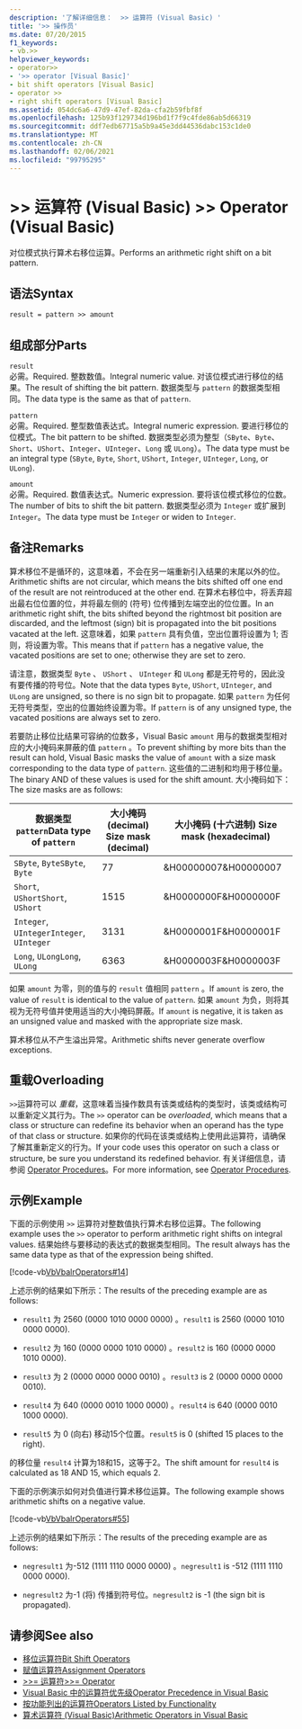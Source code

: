 ```yaml
---
description: '了解详细信息：  >> 运算符 (Visual Basic) '
title: '>> 操作员'
ms.date: 07/20/2015
f1_keywords:
- vb.>>
helpviewer_keywords:
- operator>>
- '>> operator [Visual Basic]'
- bit shift operators [Visual Basic]
- operator >>
- right shift operators [Visual Basic]
ms.assetid: 054dc6a6-47d9-47ef-82da-cfa2b59fbf8f
ms.openlocfilehash: 125b93f129734d196bd1f7f9c4fde86ab5d66319
ms.sourcegitcommit: ddf7edb67715a5b9a45e3dd44536dabc153c1de0
ms.translationtype: MT
ms.contentlocale: zh-CN
ms.lasthandoff: 02/06/2021
ms.locfileid: "99795295"
---
```

# <a name="-operator-visual-basic"></a><span data-ttu-id="e6885-103">>> 运算符 (Visual Basic) </span><span class="sxs-lookup"><span data-stu-id="e6885-103">>> Operator (Visual Basic)</span></span>

<span data-ttu-id="e6885-104">对位模式执行算术右移位运算。</span><span class="sxs-lookup"><span data-stu-id="e6885-104">Performs an arithmetic right shift on a bit pattern.</span></span>  
  
## <a name="syntax"></a><span data-ttu-id="e6885-105">语法</span><span class="sxs-lookup"><span data-stu-id="e6885-105">Syntax</span></span>  
  
```vb  
result = pattern >> amount  
```  
  
## <a name="parts"></a><span data-ttu-id="e6885-106">组成部分</span><span class="sxs-lookup"><span data-stu-id="e6885-106">Parts</span></span>  

 `result`  
 <span data-ttu-id="e6885-107">必需。</span><span class="sxs-lookup"><span data-stu-id="e6885-107">Required.</span></span> <span data-ttu-id="e6885-108">整数数值。</span><span class="sxs-lookup"><span data-stu-id="e6885-108">Integral numeric value.</span></span> <span data-ttu-id="e6885-109">对该位模式进行移位的结果。</span><span class="sxs-lookup"><span data-stu-id="e6885-109">The result of shifting the bit pattern.</span></span> <span data-ttu-id="e6885-110">数据类型与 `pattern` 的数据类型相同。</span><span class="sxs-lookup"><span data-stu-id="e6885-110">The data type is the same as that of `pattern`.</span></span>  
  
 `pattern`  
 <span data-ttu-id="e6885-111">必需。</span><span class="sxs-lookup"><span data-stu-id="e6885-111">Required.</span></span> <span data-ttu-id="e6885-112">整型数值表达式。</span><span class="sxs-lookup"><span data-stu-id="e6885-112">Integral numeric expression.</span></span> <span data-ttu-id="e6885-113">要进行移位的位模式。</span><span class="sxs-lookup"><span data-stu-id="e6885-113">The bit pattern to be shifted.</span></span> <span data-ttu-id="e6885-114">数据类型必须为整型（`SByte`、`Byte`、`Short`、`UShort`、`Integer`、`UInteger`、`Long` 或 `ULong`）。</span><span class="sxs-lookup"><span data-stu-id="e6885-114">The data type must be an integral type (`SByte`, `Byte`, `Short`, `UShort`, `Integer`, `UInteger`, `Long`, or `ULong`).</span></span>  
  
 `amount`  
 <span data-ttu-id="e6885-115">必需。</span><span class="sxs-lookup"><span data-stu-id="e6885-115">Required.</span></span> <span data-ttu-id="e6885-116">数值表达式。</span><span class="sxs-lookup"><span data-stu-id="e6885-116">Numeric expression.</span></span> <span data-ttu-id="e6885-117">要将该位模式移位的位数。</span><span class="sxs-lookup"><span data-stu-id="e6885-117">The number of bits to shift the bit pattern.</span></span> <span data-ttu-id="e6885-118">数据类型必须为 `Integer` 或扩展到 `Integer`。</span><span class="sxs-lookup"><span data-stu-id="e6885-118">The data type must be `Integer` or widen to `Integer`.</span></span>  
  
## <a name="remarks"></a><span data-ttu-id="e6885-119">备注</span><span class="sxs-lookup"><span data-stu-id="e6885-119">Remarks</span></span>  

 <span data-ttu-id="e6885-120">算术移位不是循环的，这意味着，不会在另一端重新引入结果的末尾以外的位。</span><span class="sxs-lookup"><span data-stu-id="e6885-120">Arithmetic shifts are not circular, which means the bits shifted off one end of the result are not reintroduced at the other end.</span></span> <span data-ttu-id="e6885-121">在算术右移位中，将丢弃超出最右位位置的位，并将最左侧的 (符号) 位传播到左端空出的位位置。</span><span class="sxs-lookup"><span data-stu-id="e6885-121">In an arithmetic right shift, the bits shifted beyond the rightmost bit position are discarded, and the leftmost (sign) bit is propagated into the bit positions vacated at the left.</span></span> <span data-ttu-id="e6885-122">这意味着，如果 `pattern` 具有负值，空出位置将设置为 1; 否则，将设置为零。</span><span class="sxs-lookup"><span data-stu-id="e6885-122">This means that if `pattern` has a negative value, the vacated positions are set to one; otherwise they are set to zero.</span></span>  
  
 <span data-ttu-id="e6885-123">请注意，数据类型 `Byte` 、 `UShort` 、 `UInteger` 和 `ULong` 都是无符号的，因此没有要传播的符号位。</span><span class="sxs-lookup"><span data-stu-id="e6885-123">Note that the data types `Byte`, `UShort`, `UInteger`, and `ULong` are unsigned, so there is no sign bit to propagate.</span></span> <span data-ttu-id="e6885-124">如果 `pattern` 为任何无符号类型，空出的位置始终设置为零。</span><span class="sxs-lookup"><span data-stu-id="e6885-124">If `pattern` is of any unsigned type, the vacated positions are always set to zero.</span></span>  
  
 <span data-ttu-id="e6885-125">若要防止移位比结果可容纳的位数多，Visual Basic `amount` 用与的数据类型相对应的大小掩码来屏蔽的值 `pattern` 。</span><span class="sxs-lookup"><span data-stu-id="e6885-125">To prevent shifting by more bits than the result can hold, Visual Basic masks the value of `amount` with a size mask corresponding to the data type of `pattern`.</span></span> <span data-ttu-id="e6885-126">这些值的二进制和均用于移位量。</span><span class="sxs-lookup"><span data-stu-id="e6885-126">The binary AND of these values is used for the shift amount.</span></span> <span data-ttu-id="e6885-127">大小掩码如下：</span><span class="sxs-lookup"><span data-stu-id="e6885-127">The size masks are as follows:</span></span>  
  
|<span data-ttu-id="e6885-128">数据类型 `pattern`</span><span class="sxs-lookup"><span data-stu-id="e6885-128">Data type of `pattern`</span></span>|<span data-ttu-id="e6885-129">大小掩码 (decimal) </span><span class="sxs-lookup"><span data-stu-id="e6885-129">Size mask (decimal)</span></span>|<span data-ttu-id="e6885-130">大小掩码 (十六进制) </span><span class="sxs-lookup"><span data-stu-id="e6885-130">Size mask (hexadecimal)</span></span>|  
|----------------------------|---------------------------|-------------------------------|  
|<span data-ttu-id="e6885-131">`SByte`, `Byte`</span><span class="sxs-lookup"><span data-stu-id="e6885-131">`SByte`, `Byte`</span></span>|<span data-ttu-id="e6885-132">7</span><span class="sxs-lookup"><span data-stu-id="e6885-132">7</span></span>|<span data-ttu-id="e6885-133">&H00000007</span><span class="sxs-lookup"><span data-stu-id="e6885-133">&H00000007</span></span>|  
|<span data-ttu-id="e6885-134">`Short`, `UShort`</span><span class="sxs-lookup"><span data-stu-id="e6885-134">`Short`, `UShort`</span></span>|<span data-ttu-id="e6885-135">15</span><span class="sxs-lookup"><span data-stu-id="e6885-135">15</span></span>|<span data-ttu-id="e6885-136">&H0000000F</span><span class="sxs-lookup"><span data-stu-id="e6885-136">&H0000000F</span></span>|  
|<span data-ttu-id="e6885-137">`Integer`, `UInteger`</span><span class="sxs-lookup"><span data-stu-id="e6885-137">`Integer`, `UInteger`</span></span>|<span data-ttu-id="e6885-138">31</span><span class="sxs-lookup"><span data-stu-id="e6885-138">31</span></span>|<span data-ttu-id="e6885-139">&H0000001F</span><span class="sxs-lookup"><span data-stu-id="e6885-139">&H0000001F</span></span>|  
|<span data-ttu-id="e6885-140">`Long`, `ULong`</span><span class="sxs-lookup"><span data-stu-id="e6885-140">`Long`, `ULong`</span></span>|<span data-ttu-id="e6885-141">63</span><span class="sxs-lookup"><span data-stu-id="e6885-141">63</span></span>|<span data-ttu-id="e6885-142">&H0000003F</span><span class="sxs-lookup"><span data-stu-id="e6885-142">&H0000003F</span></span>|  
  
 <span data-ttu-id="e6885-143">如果 `amount` 为零，则的值与的 `result` 值相同 `pattern` 。</span><span class="sxs-lookup"><span data-stu-id="e6885-143">If `amount` is zero, the value of `result` is identical to the value of `pattern`.</span></span> <span data-ttu-id="e6885-144">如果 `amount` 为负，则将其视为无符号值并使用适当的大小掩码屏蔽。</span><span class="sxs-lookup"><span data-stu-id="e6885-144">If `amount` is negative, it is taken as an unsigned value and masked with the appropriate size mask.</span></span>  
  
 <span data-ttu-id="e6885-145">算术移位从不产生溢出异常。</span><span class="sxs-lookup"><span data-stu-id="e6885-145">Arithmetic shifts never generate overflow exceptions.</span></span>  
  
## <a name="overloading"></a><span data-ttu-id="e6885-146">重载</span><span class="sxs-lookup"><span data-stu-id="e6885-146">Overloading</span></span>  

 <span data-ttu-id="e6885-147">`>>`运算符可以 *重载*，这意味着当操作数具有该类或结构的类型时，该类或结构可以重新定义其行为。</span><span class="sxs-lookup"><span data-stu-id="e6885-147">The `>>` operator can be *overloaded*, which means that a class or structure can redefine its behavior when an operand has the type of that class or structure.</span></span> <span data-ttu-id="e6885-148">如果你的代码在该类或结构上使用此运算符，请确保了解其重新定义的行为。</span><span class="sxs-lookup"><span data-stu-id="e6885-148">If your code uses this operator on such a class or structure, be sure you understand its redefined behavior.</span></span> <span data-ttu-id="e6885-149">有关详细信息，请参阅 [Operator Procedures](../../programming-guide/language-features/procedures/operator-procedures.md)。</span><span class="sxs-lookup"><span data-stu-id="e6885-149">For more information, see [Operator Procedures](../../programming-guide/language-features/procedures/operator-procedures.md).</span></span>  
  
## <a name="example"></a><span data-ttu-id="e6885-150">示例</span><span class="sxs-lookup"><span data-stu-id="e6885-150">Example</span></span>  

 <span data-ttu-id="e6885-151">下面的示例使用 `>>` 运算符对整数值执行算术右移位运算。</span><span class="sxs-lookup"><span data-stu-id="e6885-151">The following example uses the `>>` operator to perform arithmetic right shifts on integral values.</span></span> <span data-ttu-id="e6885-152">结果始终与要移动的表达式的数据类型相同。</span><span class="sxs-lookup"><span data-stu-id="e6885-152">The result always has the same data type as that of the expression being shifted.</span></span>  
  
 [!code-vb[VbVbalrOperators#14](~/samples/snippets/visualbasic/VS_Snippets_VBCSharp/VbVbalrOperators/VB/Class1.vb#14)]  
  
 <span data-ttu-id="e6885-153">上述示例的结果如下所示：</span><span class="sxs-lookup"><span data-stu-id="e6885-153">The results of the preceding example are as follows:</span></span>  
  
- <span data-ttu-id="e6885-154">`result1` 为 2560 (0000 1010 0000 0000) 。</span><span class="sxs-lookup"><span data-stu-id="e6885-154">`result1` is 2560 (0000 1010 0000 0000).</span></span>  
  
- <span data-ttu-id="e6885-155">`result2` 为 160 (0000 0000 1010 0000) 。</span><span class="sxs-lookup"><span data-stu-id="e6885-155">`result2` is 160 (0000 0000 1010 0000).</span></span>  
  
- <span data-ttu-id="e6885-156">`result3` 为 2 (0000 0000 0000 0010) 。</span><span class="sxs-lookup"><span data-stu-id="e6885-156">`result3` is 2 (0000 0000 0000 0010).</span></span>  
  
- <span data-ttu-id="e6885-157">`result4` 为 640 (0000 0010 1000 0000) 。</span><span class="sxs-lookup"><span data-stu-id="e6885-157">`result4` is 640 (0000 0010 1000 0000).</span></span>  
  
- <span data-ttu-id="e6885-158">`result5` 为 0 (向右) 移动15个位置。</span><span class="sxs-lookup"><span data-stu-id="e6885-158">`result5` is 0 (shifted 15 places to the right).</span></span>  
  
 <span data-ttu-id="e6885-159">的移位量 `result4` 计算为18和15，这等于2。</span><span class="sxs-lookup"><span data-stu-id="e6885-159">The shift amount for `result4` is calculated as 18 AND 15, which equals 2.</span></span>  
  
 <span data-ttu-id="e6885-160">下面的示例演示如何对负值进行算术移位运算。</span><span class="sxs-lookup"><span data-stu-id="e6885-160">The following example shows arithmetic shifts on a negative value.</span></span>  
  
 [!code-vb[VbVbalrOperators#55](~/samples/snippets/visualbasic/VS_Snippets_VBCSharp/VbVbalrOperators/VB/Class1.vb#55)]  
  
 <span data-ttu-id="e6885-161">上述示例的结果如下所示：</span><span class="sxs-lookup"><span data-stu-id="e6885-161">The results of the preceding example are as follows:</span></span>  
  
- <span data-ttu-id="e6885-162">`negresult1` 为-512 (1111 1110 0000 0000) 。</span><span class="sxs-lookup"><span data-stu-id="e6885-162">`negresult1` is -512 (1111 1110 0000 0000).</span></span>  
  
- <span data-ttu-id="e6885-163">`negresult2` 为-1 (将) 传播到符号位。</span><span class="sxs-lookup"><span data-stu-id="e6885-163">`negresult2` is -1 (the sign bit is propagated).</span></span>  
  
## <a name="see-also"></a><span data-ttu-id="e6885-164">请参阅</span><span class="sxs-lookup"><span data-stu-id="e6885-164">See also</span></span>

- [<span data-ttu-id="e6885-165">移位运算符</span><span class="sxs-lookup"><span data-stu-id="e6885-165">Bit Shift Operators</span></span>](bit-shift-operators.md)
- [<span data-ttu-id="e6885-166">赋值运算符</span><span class="sxs-lookup"><span data-stu-id="e6885-166">Assignment Operators</span></span>](assignment-operators.md)
- [<span data-ttu-id="e6885-167">>>= 运算符</span><span class="sxs-lookup"><span data-stu-id="e6885-167">>>= Operator</span></span>](right-shift-assignment-operator.md)
- [<span data-ttu-id="e6885-168">Visual Basic 中的运算符优先级</span><span class="sxs-lookup"><span data-stu-id="e6885-168">Operator Precedence in Visual Basic</span></span>](operator-precedence.md)
- [<span data-ttu-id="e6885-169">按功能列出的运算符</span><span class="sxs-lookup"><span data-stu-id="e6885-169">Operators Listed by Functionality</span></span>](operators-listed-by-functionality.md)
- [<span data-ttu-id="e6885-170">算术运算符 (Visual Basic)</span><span class="sxs-lookup"><span data-stu-id="e6885-170">Arithmetic Operators in Visual Basic</span></span>](../../programming-guide/language-features/operators-and-expressions/arithmetic-operators.md)
